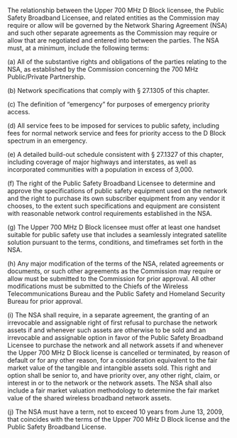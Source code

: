 The relationship between the Upper 700 MHz D Block licensee, the Public Safety Broadband Licensee, and related entities as the Commission may require or allow will be governed by the Network Sharing Agreement (NSA) and such other separate agreements as the Commission may require or allow that are negotiated and entered into between the parties. The NSA must, at a minimum, include the following terms:

(a) All of the substantive rights and obligations of the parties relating to the NSA, as established by the Commission concerning the 700 MHz Public/Private Partnership.

(b) Network specifications that comply with § 27.1305 of this chapter.

(c) The definition of “emergency” for purposes of emergency priority access.

(d) All service fees to be imposed for services to public safety, including fees for normal network service and fees for priority access to the D Block spectrum in an emergency.
                                

(e) A detailed build-out schedule consistent with § 27.1327 of this chapter, including coverage of major highways and interstates, as well as incorporated communities with a population in excess of 3,000.

(f) The right of the Public Safety Broadband Licensee to determine and approve the specifications of public safety equipment used on the network and the right to purchase its own subscriber equipment from any vendor it chooses, to the extent such specifications and equipment are consistent with reasonable network control requirements established in the NSA.

(g) The Upper 700 MHz D Block licensee must offer at least one handset suitable for public safety use that includes a seamlessly integrated satellite solution pursuant to the terms, conditions, and timeframes set forth in the NSA.

(h) Any major modification of the terms of the NSA, related agreements or documents, or such other agreements as the Commission may require or allow must be submitted to the Commission for prior approval. All other modifications must be submitted to the Chiefs of the Wireless Telecommunications Bureau and the Public Safety and Homeland Security Bureau for prior approval.

(i) The NSA shall require, in a separate agreement, the granting of an irrevocable and assignable right of first refusal to purchase the network assets if and whenever such assets are otherwise to be sold and an irrevocable and assignable option in favor of the Public Safety Broadband Licensee to purchase the network and all network assets if and whenever the Upper 700 MHz D Block license is cancelled or terminated, by reason of default or for any other reason, for a consideration equivalent to the fair market value of the tangible and intangible assets sold. This right and option shall be senior to, and have priority over, any other right, claim, or interest in or to the network or the network assets. The NSA shall also include a fair market valuation methodology to determine the fair market value of the shared wireless broadband network assets.

(j) The NSA must have a term, not to exceed 10 years from June 13, 2009, that coincides with the terms of the Upper 700 MHz D Block license and the Public Safety Broadband License.

